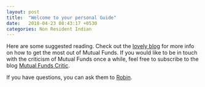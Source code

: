 ```yaml
---
layout: post
title:  "Welcome to your personal Guide"
date:   2018-04-23 08:43:17 +0530
categories: Non Resident Indian
---
```


Here are some suggested reading. Check out the [lovely blog][MF-Positive] for more info on how to get the most out of Mutual Funds. If you would like to
 be in touch with the criticism of Mutual Funds once a while, feel free to subscribe to the blog [Mutual Funds Critic][MF-Critic]. 
 
 
 If you have questions, you can ask them to [Robin][Robin-Email].

[MF-Positive]: http://mfpositive.blogspot.in/
[MF-Critic]: http://mfcritic.blogspot.in/
[Robin-Email]: robin.jehangir@gmail.com

